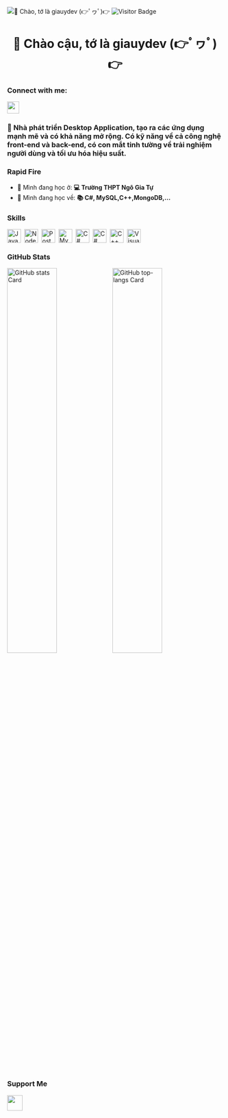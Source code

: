 ![👋 Chào, tớ là giauydev (👉ﾟヮﾟ)👉](https://mir-s3-cdn-cf.behance.net/project_modules/max_1200/79731568097599.5b50bca477735.jpg)
![Visitor Badge](https://visitor-badge.laobi.icu/badge?page_id=your_username.your_repo_name)

<div id="toc">
  <ul align="center" style="list-style: none">
    <summary>
      <h1>
        👋 Chào cậu, tớ là giauydev (👉ﾟヮﾟ)👉
      </h1>
    </summary>
  </ul>
</div>

**<h3 align="left">Connect with me:</h3>** 
<p align="left"><a href="https://github.com/giauydev" target="_blank"><img src="https://img.shields.io/badge/GitHub-100000?style=for-the-badge&logo=github&logoColor=white" height="28" style="margin-right: 4px"></a></p>

 **<h3 align="left">🚀 Nhà phát triển Desktop Application, tạo ra các ứng dụng mạnh mẽ và có khả năng mở rộng. Có kỹ năng về cả công nghệ front-end và back-end, có con mắt tinh tường về trải nghiệm người dùng và tối ưu hóa hiệu suất.</h3>**

**<h3 align="left">Rapid Fire</h3>**

- 💼 Mình đang học ở: **💻 Trường THPT Ngô Gia Tự**
- 🌱 Mình đang học về: **📚 C#, MySQL,C++,MongoDB,...**

 **<h3 align="left">Skills</h3>**

<div style="display: flex; flex-wrap: wrap; gap: 4px; justify-content: left;"><img src="https://img.shields.io/badge/JavaScript-F7DF1C?logo=javascript&logoColor=white" height="32" alt="JavaScript" style="margin-right: 4px"> <img src="https://img.shields.io/badge/Node.js-8CC84B?logo=node.js&logoColor=white" height="32" alt="Node.js" style="margin-right: 4px"> <img src="https://img.shields.io/badge/PostgreSQL-316192?logo=postgresql&logoColor=white" height="32" alt="PostgreSQL" style="margin-right: 4px"> <img src="https://img.shields.io/badge/MySQL-4479A1?logo=mysql&logoColor=white" height="32" alt="MySQL" style="margin-right: 4px"> <img src="https://cdn.jsdelivr.net/gh/devicons/devicon/icons/csharp/csharp-original.svg" height="32" alt="C#" style="margin-right: 4px"> <img src="https://cdn.jsdelivr.net/gh/devicons/devicon/icons/csharp/csharp-plain.svg" height="32" alt="C#" style="margin-right: 4px"> <img src="https://img.shields.io/badge/C%2B%2B-F34B7F?logo=c%2B%2B&logoColor=white" height="32" alt="C++" style="margin-right: 4px"> <img src="https://img.shields.io/badge/Visual_Studio_Code-007ACC?logo=visual-studio-code&logoColor=white" height="32" alt="Visual Studio Code" style="margin-right: 4px"></div>

 **<h3 align="left">GitHub Stats</h3>**

<p align="left">
  <img width="48%" src="https://github-readme-stats.vercel.app/api?username=giauydev&theme=react&hide_title=false&hide_rank=false&show_icons=false&include_all_commits=false&count_private=true&line_height=23" alt="GitHub stats Card" />
  <img width="48%" src="https://github-readme-stats.vercel.app/api/top-langs?username=giauydev&theme=react&hide_title=false&layout=compact&langs_count=6&hide_progress=false&card_width=400" alt="GitHub top-langs Card" />
</p>

 **<h3 align="left">Support Me</h3>**

<p align="left"><a href="https://paypal.me/giauydev" target="_blank"><img src="https://img.shields.io/badge/PayPal-00457C?style=flat-square&logo=paypal&logoColor=white" height="36" style="margin-right: 4px"></a></p>
